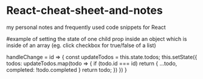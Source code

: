 # React-cheat-sheet-and-notes
my personal notes and frequently used code snippets for React 


#example of setting the state of one child prop inside an object which is inside of an array (eg. click checkbox for true/false of a list)

handleChange = id => {
      const updateTodos = this.state.todos;
      this.setState({
        todos: updateTodos.map(todo => {
          if (todo.id === id)
            return {
              ...todo,
              completed: !todo.completed
            }
          return todo;
        })
      })
    }

